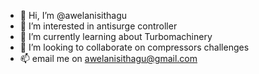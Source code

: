 - 👋 Hi, I’m @awelanisithagu
- 👀 I’m interested in antisurge controller 
- 🌱 I’m currently learning about Turbomachinery
- 💞️ I’m looking to collaborate on compressors challenges
- 📫 email me on awelanisithagu@gmail.com


<!---
awelanisithagu/awelanisithagu is a ✨ special ✨ repository because its `README.md` (this file) appears on your GitHub profile.
You can click the Preview link to take a look at your changes.
--->
